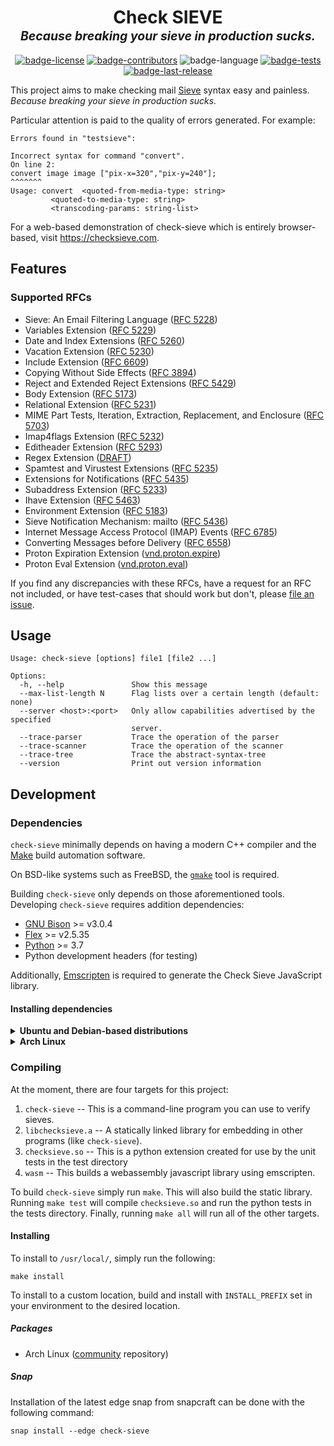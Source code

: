 <div align="center">
    <h1>
        Check SIEVE
        <br>
        <em><sup><sub>
            Because breaking your sieve in production sucks.
        </sub></sup></em>
    </h1>
</div>

<div align="center">

[![badge-license]][url-license]
[![badge-contributors]][url-contributors]
![badge-language]
[![badge-tests]][url-tests]
[![badge-last-release]][url-last-release]

</div>

[badge-license]: https://img.shields.io/github/license/dburkart/check-sieve?style=for-the-badge
[badge-contributors]: https://img.shields.io/github/contributors/dburkart/check-sieve?style=for-the-badge
[badge-language]: https://img.shields.io/github/languages/top/dburkart/check-sieve?style=for-the-badge
[badge-tests]: https://img.shields.io/github/actions/workflow/status/dburkart/check-sieve/c-cpp.yml?style=for-the-badge&label=Tests
[badge-last-release]: https://img.shields.io/github/release-date/dburkart/check-sieve?style=for-the-badge&label=Last%20Release

[url-license]: ./LICENSE
[url-contributors]: https://github.com/dburkart/check-sieve/graphs/contributors
[url-tests]: https://github.com/dburkart/check-sieve/actions
[url-last-release]: https://github.com/dburkart/check-sieve/releases/latest


This project aims to make checking mail [Sieve][wiki-sieve] syntax easy and painless.
_Because breaking your sieve in production sucks._

[wiki-sieve]: https://en.wikipedia.org/wiki/Sieve_(mail_filtering_language)

Particular attention is paid to the quality of errors generated. For example:

```
Errors found in "testsieve":

Incorrect syntax for command "convert".
On line 2:
convert image image ["pix-x=320","pix-y=240"];
^^^^^^^
Usage: convert  <quoted-from-media-type: string>                                      
         <quoted-to-media-type: string>                                        
         <transcoding-params: string-list>  
```

For a web-based demonstration of check-sieve which is entirely browser-based, visit https://checksieve.com.

## Features
### Supported RFCs
* Sieve: An Email Filtering Language ([RFC 5228](https://tools.ietf.org/html/rfc5228))
* Variables Extension ([RFC 5229](https://tools.ietf.org/html/rfc5229))
* Date and Index Extensions ([RFC 5260](https://tools.ietf.org/html/rfc5260))
* Vacation Extension ([RFC 5230](https://tools.ietf.org/html/rfc5230))
* Include Extension ([RFC 6609](https://tools.ietf.org/html/rfc6609))
* Copying Without Side Effects ([RFC 3894](https://tools.ietf.org/html/rfc3894))
* Reject and Extended Reject Extensions ([RFC 5429](https://tools.ietf.org/html/rfc5429))
* Body Extension ([RFC 5173](https://tools.ietf.org/html/rfc5173))
* Relational Extension ([RFC 5231](https://tools.ietf.org/html/rfc5231))
* MIME Part Tests, Iteration, Extraction, Replacement, and Enclosure ([RFC 5703](https://tools.ietf.org/html/rfc5703))
* Imap4flags Extension ([RFC 5232](https://tools.ietf.org/html/rfc5232))
* Editheader Extension ([RFC 5293](https://tools.ietf.org/html/rfc5293))
* Regex Extension ([DRAFT](https://tools.ietf.org/html/draft-ietf-sieve-regex-01))
* Spamtest and Virustest Extensions ([RFC 5235](https://tools.ietf.org/html/rfc5235))
* Extensions for Notifications ([RFC 5435](https://tools.ietf.org/html/rfc5435))
* Subaddress Extension ([RFC 5233](https://tools.ietf.org/html/rfc5233))
* Ihave Extension ([RFC 5463](https://tools.ietf.org/html/rfc5463))
* Environment Extension ([RFC 5183](https://tools.ietf.org/html/rfc5183))
* Sieve Notification Mechanism: mailto ([RFC 5436](https://tools.ietf.org/html/rfc5436))
* Internet Message Access Protocol (IMAP) Events ([RFC 6785](https://tools.ietf.org/html/rfc6785))
* Converting Messages before Delivery ([RFC 6558](https://tools.ietf.org/html/rfc6558))
* Proton Expiration Extension ([vnd.proton.expire](https://proton.me/support/sieve-advanced-custom-filters#managing-expiration))
* Proton Eval Extension ([vnd.proton.eval](https://proton.me/support/sieve-advanced-custom-filters#transforming-variables))

If you find any discrepancies with these RFCs,
have a request for an RFC not included,
or have test-cases that should work but don't,
please [file an issue][file-issue].

[file-issue]: https://github.com/dburkart/check-sieve/issues

## Usage
```
Usage: check-sieve [options] file1 [file2 ...]                                 
                                                                               
Options:                                                                       
  -h, --help               Show this message                                   
  --max-list-length N      Flag lists over a certain length (default: none)    
  --server <host>:<port>   Only allow capabilities advertised by the specified 
                           server.                                             
  --trace-parser           Trace the operation of the parser                   
  --trace-scanner          Trace the operation of the scanner                  
  --trace-tree             Trace the abstract-syntax-tree                      
  --version                Print out version information 
```

## Development
### Dependencies
`check-sieve` minimally depends on having a modern C++ compiler and the
[Make][make] build automation software.

On BSD-like systems such as FreeBSD, the [`gmake`][gnu-make] tool is required.

[make]: https://en.wikipedia.org/wiki/Make_(software)
[gnu-make]: https://www.gnu.org/software/make/

Building `check-sieve` only depends on those aforementioned tools. Developing
`check-sieve` requires addition dependencies:

* [GNU Bison][bison] >= v3.0.4
* [Flex][flex] >= v2.5.35
* [Python][python] >= 3.7
* Python development headers (for testing)

Additionally, [Emscripten][emscripten] is required to generate the Check Sieve JavaScript library.

[bison]: https://www.gnu.org/software/bison/
[flex]: https://github.com/westes/flex
[python]: https://www.python.org/
[emscripten]: https://emscripten.org/

#### Installing dependencies
<details>
<summary><strong>Ubuntu and Debian-based distributions</strong></summary>
<p>

```bash
# Synchronize mirrors
sudo apt-get update

# Core development dependencies
sudo apt-get install make gcc g++ bison flex python3 libpython3-dev 

# JavaScript dependencies
sudo apt-get install emscripten
```

</p>
</details>

<details>
<summary><strong>Arch Linux</strong></summary>
<p>

```bash
# Synchronize mirrors, and
# Core development dependencies
sudo pacman -Syu make gcc bison flex python 

# JavaScript dependencies
sudo pacman -Sy emscripten
```

</p>
</details>


### Compiling

At the moment, there are four targets for this project:

1. `check-sieve` -- This is a command-line program you can use to verify sieves.
2. `libchecksieve.a` -- A statically linked library for embedding in other programs (like `check-sieve`).
3. `checksieve.so` -- This is a python extension created for use by the unit tests in the test directory
4. `wasm` -- This builds a webassembly javascript library using emscripten.

To build `check-sieve` simply run `make`. This will also build the static library.
Running `make test` will compile `checksieve.so` and run the python tests in the tests directory.
Finally, running `make all` will run all of the other targets.

#### Installing

To install to `/usr/local/`, simply run the following:

```
make install
```

To install to a custom location, build and install with `INSTALL_PREFIX` set in your environment
to the desired location.

##### Packages

* Arch Linux ([community](https://archlinux.org/packages/community/x86_64/check-sieve/) repository)

##### Snap

Installation of the latest edge snap from snapcraft can be done with the following command:
```
snap install --edge check-sieve
```

